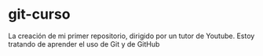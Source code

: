 # git-curso
La creación de mi primer repositorio, dirigido por un tutor de Youtube.
Estoy tratando de aprender el uso de Git y de GitHub
